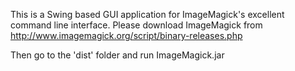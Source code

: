 This is a Swing based GUI application for ImageMagick's excellent command line interface.
Please download ImageMagick from http://www.imagemagick.org/script/binary-releases.php

Then go to the 'dist' folder and run ImageMagick.jar
